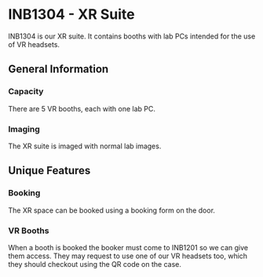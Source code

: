 # INB1304 - XR Suite

INB1304 is our XR suite. It contains booths with lab PCs intended for the use of VR headsets.

## General Information
### Capacity
There are 5 VR booths, each with one lab PC.

### Imaging
The XR suite is imaged with normal lab images.

## Unique Features
### Booking

The XR space can be booked using a booking form on the door.

### VR Booths

When a booth is booked the booker must come to INB1201 so we can give them access. They may request to use one of
our VR headsets too, which they should checkout using the QR code on the case.